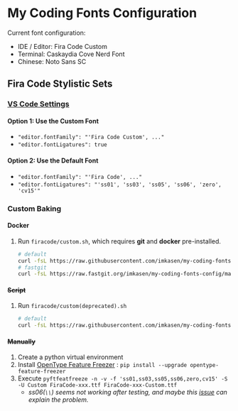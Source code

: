 # My Coding Fonts Configuration

Current font configuration:

* IDE / Editor: Fira Code Custom
* Terminal: Caskaydia Cove Nerd Font
* Chinese: Noto Sans SC

## Fira Code Stylistic Sets

### [VS Code Settings](https://github.com/tonsky/FiraCode/wiki/VS-Code-Instructions)

#### Option 1: Use the Custom Font

* `"editor.fontFamily": "'Fira Code Custom', ..."`
* `"editor.fontLigatures": true`

#### Option 2: Use the Default Font

* `"editor.fontFamily": "'Fira Code', ..."`
* `"editor.fontLigatures": "'ss01', 'ss03', 'ss05', 'ss06', 'zero', 'cv15'"`

### Custom Baking

#### Docker

1. Run `firacode/custom.sh`, which requires **git** and **docker** pre-installed.

   ``` Bash
   # default
   curl -fsL https://raw.githubusercontent.com/imkasen/my-coding-fonts-config/master/firacode/custom.sh | bash
   # fastgit
   curl -fsL https://raw.fastgit.org/imkasen/my-coding-fonts-config/master/firacode/custom.sh | bash
   ```

#### ~~Script~~

1. Run `firacode/custom(deprecated).sh`

   ``` Bash
   # default
   curl -fsL https://raw.githubusercontent.com/imkasen/my-coding-fonts-config/master/firacode/custom(deprecated).sh | bash
   ```

#### ~~Manually~~

1. Create a python virtual environment
2. Install [OpenType Feature Freezer](https://github.com/twardoch/fonttools-opentype-feature-freezer) : `pip install --upgrade opentype-feature-freezer`
3. Execute `pyftfeatfreeze -n -v -f 'ss01,ss03,ss05,ss06,zero,cv15' -S -U Custom FiraCode-xxx.ttf FiraCode-xxx-Custom.ttf`
   * *ss06(`\\`) seems not working after testing, and maybe this [issue](https://github.com/twardoch/fonttools-opentype-feature-freezer/issues/20) can explain the problem.*
